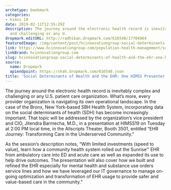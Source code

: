 ```yaml
---
archetype: bookmark
categories:
- himss 19
date: 2019-02-11T12:55:29Z
description: The journey around the electronic health record is inevitably complex
  and challenging or any U.
dropmark.editURL: http://radhikan.dropmark.com/616548/17704964
featuredImage: /img/content/post/hcinnovationgroup-social-determinants-of-health-and-the-ehr-one-himss-presenter-s-story.jpg
link: https://www.hcinnovationgroup.com/population-health-management/social-determinants-of-health/article/21067860/social-determinants-of-health-and-the-ehr-one-himss-presenters-story
linkBrand: hcinnovationgroup.com
slug: hcinnovationgroup-social-determinants-of-health-and-the-ehr-one-himss-presenter-s-story
source:
  name: Dropmark
  apiendpoint: https://shah.dropmark.com/616548.json
title: 'Social Determinants of Health and the EHR: One HIMSS Presenter’s Story'
---
```

The journey around the electronic health record is inevitably complex and challenging or any U.S. patient care organization. What’s more, every provider organization is navigating its own operational landscape. In the case of the Bronx, New York-based SBH Health System, incorporating data on the social determinants of health (SDH) has become increasingly important. That topic will be addressed by the organization’s vice president and CIO, Jitendra Barmecha, M.D., in a presentation at HIMSS19 on Tuesday at 2:00 PM local time, in the Allscripts Theater, Booth 3501, entitled “EHR Journey: Transforming Care in the Underserved Community.”

As the session’s description notes, “With limited investments (speed to value), learn how a community health system rolled out the Sunrise™ EHR from ambulatory care into ED and acute care as well as expanded its use to help drive outcomes. The presentation will also cover how we built and refined the EHR especially for mental health and substance use orders service lines and how we have leveraged our IT governance to manage on-going optimization and transformation of EHR usage to provide safer and value-based care in the community.”

